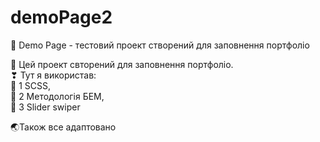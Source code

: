 # demoPage2
💙 Demo Page - тестовий проект створений для заповнення портфоліо

👤 Цей проект свторений для заповнення портфоліо. <br/>
❣ Тут я використав: <br/>
💓 1 SCSS, <br/>
🐧 2 Методологія БЕМ, <br/>
🌚 3 Slider swiper

🌏Також все адаптовано  <br/>
